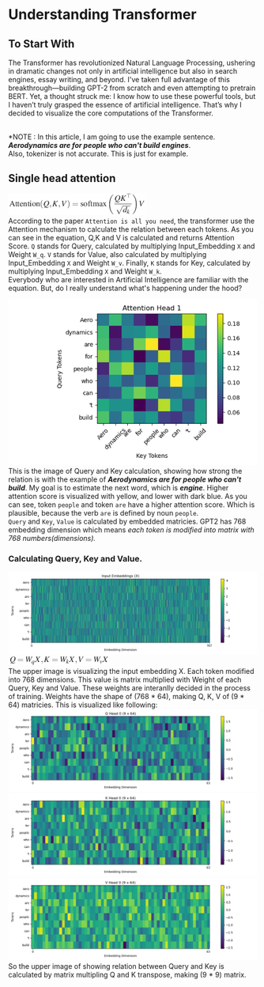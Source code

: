 # Understanding Transformer

## To Start With
 The Transformer has revolutionized Natural Language Processing, ushering in dramatic changes not only in artificial intelligence but also in search engines, essay writing, and beyond. I've taken full advantage of this breakthrough—building GPT-2 from scratch and even attempting to pretrain BERT. Yet, a thought struck me: I know how to use these powerful tools, but I haven’t truly grasped the essence of artificial intelligence. That’s why I decided to visualize the core computations of the Transformer. <br><br>

 *NOTE : In this article, I am going to use the example sentence. ***Aerodynamics are for people who can't build engines***.<br> Also, tokenizer is not accurate. This is just for example.

## Single head attention
![attention equation.png](Images%2Fattention%20equation.png)<br>
According to the paper `Attention is all you need`, the transformer use the Attention mechanism to calculate the relation between each tokens.
As you can see in the equation, Q,K and V is calculated and returns Attention Score. `Q` stands for Query, calculated by multiplying Input_Embedding `X` and Weight `W_q`. `V` stands for Value, also calculated by multiplying Input_Embedding `X` and Weight `W_v`. Finally, `K` stands for Key, calculated by multiplying Input_Embedding `X` and Weight `W_k`.<br>
Everybody who are interested in Artificial Intelligence are familiar with the equation. But, do I really understand what's happening under the hood? <br>

![single_attention.png](Images%2Fsingle_attention.png) <br>
This is the image of Query and Key calculation, showing how strong the relation is with the example of ***Aerodynamics are for people who can't build***. My goal is to estimate the next word, which is ***engine***. Higher attention score is visualized with yellow, and lower with dark blue.
As you can see, token `people` and token `are` have a higher attention score. Which is plausible, because the verb `are` is defined by noun `people`.<br>
`Query` and `Key`, `Value` is calculated by embedded matricies. GPT2 has 768 embedding dimension which means *each token is modified into matrix with 768 numbers(dimensions).*

### Calculating Query, Key and Value.
![InputX.png](Images%2FInputX.png) <br>
![QKVequation.png](Images%2FQKVequation.png) <br>
  The upper image is visualizing the input embedding X. Each token modified into 768 dimensions. This value is matrix multiplied with Weight of each Query, Key and Value.
These weights are interanlly decided in the process of training. Weights have the shape of (768 * 64), making Q, K, V of (9 * 64) matricies. This is visualized like following:<br>
![Query.png](Images%2FQuery.png)
![Key.png](Images%2FKey.png)
![Value.png](Images%2FValue.png) <br>
 So the upper image of showing relation between Query and Key is calculated by matrix multipling Q and K transpose, making (9 * 9) matrix.

